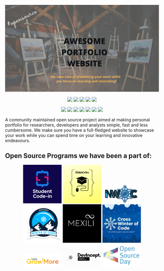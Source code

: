 ![Awesome Portfolio Website](./readme_assets/banner_apw.png)

<div align="center">

<a href="https://github.com/anirudhsingh/awesome-portfolio-websites"><img src="https://badges.frapsoft.com/os/v1/open-source.svg?v=103"></a>
<a href="https://github.com/anirudhsingh/awesome-portfolio-websites"><img src="https://img.shields.io/badge/Built%20by-developers%20%3C%2F%3E-0059b3"></a>
<a href="https://github.com/anirudhsingh/awesome-portfolio-websites"><img src="https://img.shields.io/static/v1.svg?label=Contributions&message=Welcome&color=yellow"></a>
<a href="https://github.com/anirudhsingh/"><img src="https://img.shields.io/badge/Maintained%3F-yes-brightgreen.svg?v=103"></a>
<a href="https://github.com/anirudhsingh/awesome-portfolio-websites/blob/master/LICENSE"><img src="https://img.shields.io/badge/license-MIT-blue.svg?v=103"></a>

<a href="https://github.com/anirudhsingh/awesome-portfolio-websites/graphs/contributors"><img src="https://img.shields.io/github/contributors/anirudhsingh/awesome-portfolio-websites?color=brightgreen"></a>
<a href="https://github.com/anirudhsingh/awesome-portfolio-websites/stargazers"><img src="https://img.shields.io/github/stars/anirudhsingh/awesome-portfolio-websites?color=0059b3"></a>
<a href="https://github.com/anirudhsingh/awesome-portfolio-websites/network/members"><img src="https://img.shields.io/github/forks/anirudhsingh/awesome-portfolio-websites?color=yellow"></a>
<a href="https://github.com/anirudhsingh/awesome-portfolio-websites/issues"><img src="https://img.shields.io/github/issues/anirudhsingh/awesome-portfolio-websites?color=0059b3"></a>
<a href="https://github.com/anirudhsingh/awesome-portfolio-websites/issues?q=is%3Aissue+is%3Aclosed"><img src="https://img.shields.io/github/issues-closed-raw/anirudhsingh/awesome-portfolio-websites?color=yellow"></a>
<a href="https://github.com/anirudhsingh/awesome-portfolio-websites/pulls"><img src="https://img.shields.io/github/issues-pr/anirudhsingh/awesome-portfolio-websites?color=brightgreen"></a>
<a href="https://github.com/anirudhsingh/awesome-portfolio-websites/pulls?q=is%3Apr+is%3Aclosed"><img src="https://img.shields.io/github/issues-pr-closed-raw/anirudhsingh/awesome-portfolio-websites?color=0059b3"></a>

</div>

A community maintained open source project aimed at making personal portfolio for researchers, developers and analysts simple, fast and less cumbersome. We make sure you have a full-fledged website to showcase your work while you can spend time on your learning and innovative endeavours.

## Open Source Programs we have been a part of:

<p align="center">
<a href="https://scodein.tech/"><img src="./readme_assets/open_source_programs/sci.png" width= "25%"/></a>
<a href="https://hakincodes.tech/"><img src="./readme_assets/open_source_programs/ch.png" width= "25%"/></a>
<a href="https://njackwinterofcode.github.io/"><img src="./readme_assets/open_source_programs/nwoc.png" width= "25%" /></a>
<a href="https://devscript.tech/woc/"><img src="./readme_assets/open_source_programs/dwoc.png" width="25%"></a>
<a href="https://mexili.github.io/winter_of_code/#/"><img src="./readme_assets/open_source_programs/mwoc.png" width="25%"></a>
<a href="https://crosswoc.ieeedtu.in/"><img src="./readme_assets/open_source_programs/crosswoc.png" width="25%"></a>
<a href="https://letsgrowmore.in/soc/"><img src="./readme_assets/open_source_programs/lgmsoc.png" width="25%"></a>
<a href="https://devincept.codes/"><img src="./readme_assets/open_source_programs/devincept.gif" width="25%"></a>
<a href="https://ghc.anitab.org/programs-and-awards/open-source-day/"><img src="./readme_assets/open_source_programs/OSD.jpg" width="25%"></a>
</p>

